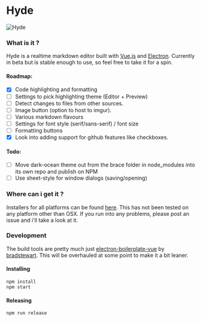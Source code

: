 # Hyde

![Hyde](http://i.imgur.com/2kB1ceW.png)

### What is it ?

Hyde is a realtime markdown editor built with [Vue.js](https://vuejs.org/) and [Electron](http://electron.atom.io/). Currently in beta but is stable enough to use, so feel free to take it for a spin.

#### Roadmap:

- [x] Code highlighting and formatting
- [ ] Settings to pick highlighting theme (Editor + Preview)
- [ ] Detect changes to files from other sources.
- [ ] Image button (option to host to imgur).
- [ ] Various markdown flavours
- [ ] Settings for font style (serif/sans-serif) / font size
- [ ] Formatting buttons
- [x] Look into adding support for github features like checkboxes.

#### Todo:

- [ ] Move dark-ocean theme out from the brace folder in node_modules into its own repo and publish on NPM
- [ ] Use sheet-style for window dialogs (saving/opening)

### Where can i get it ?
Installers for all platforms can be found [here](https://github.com/hparton/hyde/releases). This has not been tested on any platform other than OSX. If you run into any problems, please post an issue and i'll take a look at it.


### Development

The build tools are pretty much just [electron-boilerplate-vue](https://github.com/bradstewart/electron-boilerplate-vue) by [bradstewart](https://github.com/bradstewart/). This will be overhauled at some point to make it a bit leaner.


#### Installing

```
npm install
npm start
```

#### Releasing

```
npm run release
```
